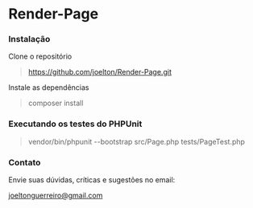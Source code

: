 # Render-Page

### Instalação

Clone o repositório

> https://github.com/joelton/Render-Page.git

Instale as dependências

> composer install

### Executando os testes do PHPUnit

> vendor/bin/phpunit --bootstrap src/Page.php tests/PageTest.php

### Contato

Envie suas dúvidas, críticas e sugestões no email:

joeltonguerreiro@gmail.com
